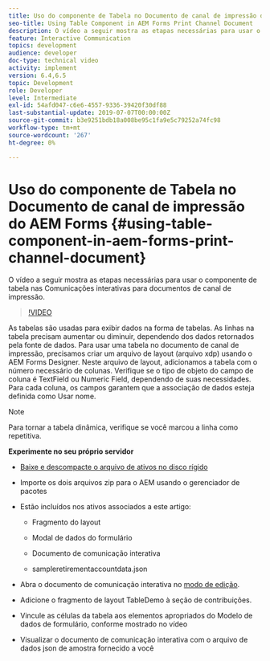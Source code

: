 ```yaml
---
title: Uso do componente de Tabela no Documento de canal de impressão do AEM Forms
seo-title: Using Table Component in AEM Forms Print Channel Document
description: O vídeo a seguir mostra as etapas necessárias para usar o componente de tabela nas Comunicações interativas para documentos de canal de impressão.
feature: Interactive Communication
topics: development
audience: developer
doc-type: technical video
activity: implement
version: 6.4,6.5
topic: Development
role: Developer
level: Intermediate
exl-id: 54afd047-c6e6-4557-9336-39420f30df88
last-substantial-update: 2019-07-07T00:00:00Z
source-git-commit: b3e9251bdb18a008be95c1fa9e5c79252a74fc98
workflow-type: tm+mt
source-wordcount: '267'
ht-degree: 0%

---
```


# Uso do componente de Tabela no Documento de canal de impressão do AEM Forms {#using-table-component-in-aem-forms-print-channel-document}

O vídeo a seguir mostra as etapas necessárias para usar o componente de tabela nas Comunicações interativas para documentos de canal de impressão.

>[!VIDEO](https://video.tv.adobe.com/v/27769?quality=12&learn=on)

As tabelas são usadas para exibir dados na forma de tabelas. As linhas na tabela precisam aumentar ou diminuir, dependendo dos dados retornados pela fonte de dados. Para usar uma tabela no documento de canal de impressão, precisamos criar um arquivo de layout (arquivo xdp) usando o AEM Forms Designer. Neste arquivo de layout, adicionamos a tabela com o número necessário de colunas. Verifique se o tipo de objeto do campo de coluna é TextField ou Numeric Field, dependendo de suas necessidades. Para cada coluna, os campos garantem que a associação de dados esteja definida como Usar nome.

>[!NOTE]
>
>Para tornar a tabela dinâmica, verifique se você marcou a linha como repetitiva.

**Experimente no seu próprio servidor**

* [Baixe e descompacte o arquivo de ativos no disco rígido](assets/usingtablesinprintchannel.zip)

* Importe os dois arquivos zip para o AEM usando o gerenciador de pacotes

* Estão incluídos nos ativos associados a este artigo:

   * Fragmento do layout

   * Modal de dados do formulário

   * Documento de comunicação interativa
   * sampleretirementaccountdata.json

* Abra o documento de comunicação interativa no [modo de edição](http://localhost:4502/editor.html/content/forms/af/401kstatement/tablesinprintdocument/channels/print.html).

* Adicione o fragmento de layout TableDemo à seção de contribuições.
* Vincule as células da tabela aos elementos apropriados do Modelo de dados de formulário, conforme mostrado no vídeo

* Visualizar o documento de comunicação interativa com o arquivo de dados json de amostra fornecido a você

